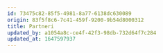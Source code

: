 ```yaml
---
id: 73475c82-85f5-4981-8a77-6138dc630089
origin: 83f5f8c6-7c41-459f-9200-9b54d8000312
title: Partneri
updated_by: a1054a8c-ce4f-42f3-98db-732d64f7c284
updated_at: 1647597937
---
```

